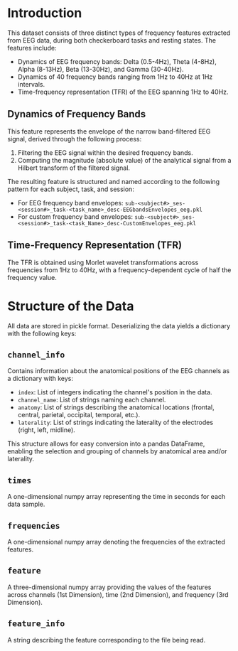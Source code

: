 # Introduction

This dataset consists of three distinct types of frequency features extracted from EEG data, during both checkerboard tasks and resting states. The features include:

- Dynamics of EEG frequency bands: Delta (0.5-4Hz), Theta (4-8Hz), Alpha (8-13Hz), Beta (13-30Hz), and Gamma (30-40Hz).
- Dynamics of 40 frequency bands ranging from 1Hz to 40Hz at 1Hz intervals.
- Time-frequency representation (TFR) of the EEG spanning 1Hz to 40Hz.

## Dynamics of Frequency Bands

This feature represents the envelope of the narrow band-filtered EEG signal, derived through the following process:

1. Filtering the EEG signal within the desired frequency bands.
2. Computing the magnitude (absolute value) of the analytical signal from a Hilbert transform of the filtered signal.

The resulting feature is structured and named according to the following pattern for each subject, task, and session:
- For EEG frequency band envelopes:
  `sub-<subject#>_ses-<session#>_task-<task_name>_desc-EEGbandsEnvelopes_eeg.pkl`
- For custom frequency band envelopes:
  `sub-<subject#>_ses-<session#>_task-<task_Name>_desc-CustomEnvelopes_eeg.pkl`

## Time-Frequency Representation (TFR)

The TFR is obtained using Morlet wavelet transformations across frequencies from 1Hz to 40Hz, with a frequency-dependent cycle of half the frequency value.

# Structure of the Data

All data are stored in pickle format. Deserializing the data yields a dictionary with the following keys:

## `channel_info`
Contains information about the anatomical positions of the EEG channels as a dictionary with keys:
- `index`: List of integers indicating the channel's position in the data.
- `channel_name`: List of strings naming each channel.
- `anatomy`: List of strings describing the anatomical locations (frontal, central, parietal, occipital, temporal, etc.).
- `laterality`: List of strings indicating the laterality of the electrodes (right, left, midline).

This structure allows for easy conversion into a pandas DataFrame, enabling the selection and grouping of channels by anatomical area and/or laterality.

## `times`
A one-dimensional numpy array representing the time in seconds for each data sample.

## `frequencies`
A one-dimensional numpy array denoting the frequencies of the extracted features.

## `feature`
A three-dimensional numpy array providing the values of the features across channels (1st Dimension), time (2nd Dimension), and frequency (3rd Dimension).

## `feature_info`
A string describing the feature corresponding to the file being read.